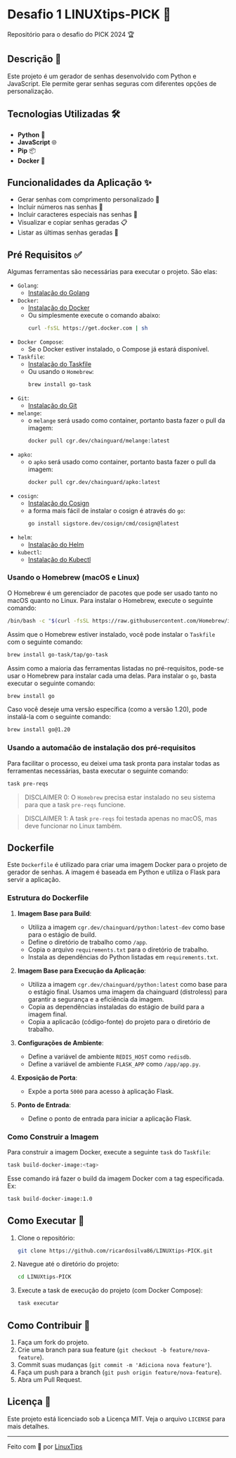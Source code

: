 # Desafio 1 LINUXtips-PICK 🚀

Repositório para o desafio do PICK 2024 🏆

## Descrição 📄

Este projeto é um gerador de senhas desenvolvido com Python e JavaScript. Ele permite gerar senhas seguras com diferentes opções de personalização.

## Tecnologias Utilizadas 🛠️

- **Python** 🐍
- **JavaScript** 🌐
- **Pip** 📦
- **Docker** 🐳

## Funcionalidades da Aplicação ✨

- Gerar senhas com comprimento personalizado 🔢
- Incluir números nas senhas 🔢
- Incluir caracteres especiais nas senhas 🔡
- Visualizar e copiar senhas geradas 📋
- Listar as últimas senhas geradas 📜

## Pré Requisitos ✅

Algumas ferramentas são necessárias para executar o projeto. São elas:
- `Golang`:
  - [Instalação do Golang](https://golang.org/doc/install)
- `Docker`:
  - [Instalação do Docker](https://docs.docker.com/get-docker/)
  - Ou simplesmente execute o comando abaixo:
    ```sh
    curl -fsSL https://get.docker.com | sh
    ```
- `Docker Compose`:
  - Se o Docker estiver instalado, o Compose já estará disponível.
- `Taskfile`:
    - [Instalação do Taskfile](https://taskfile.dev/installation/)
    - Ou usando o `Homebrew`:
      ```sh
      brew install go-task
      ```
- `Git`:
  - [Instalação do Git](https://git-scm.com/book/en/v2/Getting-Started-Installing-Git)
- `melange`:
  - o `melange` será usado como container, portanto basta fazer o pull da imagem:
    ```sh
    docker pull cgr.dev/chainguard/melange:latest
    ```
- `apko`:
  - o `apko` será usado como container, portanto basta fazer o pull da imagem:
    ```sh
    docker pull cgr.dev/chainguard/apko:latest
    ```
- `cosign`:
  - [Instalação do Cosign](https://docs.sigstore.dev/system_config/installation/)
  - a forma mais fácil de instalar o cosign é através do `go`:
    ```sh
    go install sigstore.dev/cosign/cmd/cosign@latest
    ```
- `helm`:
  - [Instalação do Helm](https://helm.sh/docs/intro/install/)
- `kubectl`:
  - [Instalação do Kubectl](https://kubernetes.io/docs/tasks/tools/install-kubectl/)

### Usando o Homebrew (macOS e Linux)
O Homebrew é um gerenciador de pacotes que pode ser usado tanto no macOS quanto no Linux. Para instalar o Homebrew, execute o seguinte comando:

```sh
/bin/bash -c "$(curl -fsSL https://raw.githubusercontent.com/Homebrew/install/HEAD/install.sh)"
```
Assim que o Homebrew estiver instalado, você pode instalar o `Taskfile` com o seguinte comando:

```sh
brew install go-task/tap/go-task
```

Assim como a maioria das ferramentas listadas no pré-requisitos, pode-se usar o Homebrew para instalar cada uma delas. Para instalar o `go`, basta executar o seguinte comando:

```sh
brew install go
```
Caso você deseje uma versão específica (como a versão 1.20), pode instalá-la com o seguinte comando:

```sh
brew install go@1.20
```

### Usando a automaćão de instalação dos pré-requisitos

Para facilitar o processo, eu deixei uma task pronta para instalar todas as ferramentas necessárias, basta executar o seguinte comando:

```sh
task pre-reqs
```

> DISCLAIMER 0: O `Homebrew` precisa estar instalado no seu sistema para que a task `pre-reqs` funcione.  

> DISCLAIMER 1: A task `pre-reqs` foi testada apenas no macOS, mas deve funcionar no Linux também.

## Dockerfile

Este `Dockerfile` é utilizado para criar uma imagem Docker para o projeto de gerador de senhas. A imagem é baseada em Python e utiliza o Flask para servir a aplicação.

### Estrutura do Dockerfile

1. **Imagem Base para Build**:
   - Utiliza a imagem `cgr.dev/chainguard/python:latest-dev` como base para o estágio de build.
   - Define o diretório de trabalho como `/app`.
   - Copia o arquivo `requirements.txt` para o diretório de trabalho.
   - Instala as dependências do Python listadas em `requirements.txt`.

2. **Imagem Base para Execução da Aplicação**:
   - Utiliza a imagem `cgr.dev/chainguard/python:latest` como base para o estágio final. Usamos uma imagem da chainguard (distroless) para garantir a segurança e a eficiência da imagem.  
   - Copia as dependências instaladas do estágio de build para a imagem final.
   - Copia a aplicacão (código-fonte) do projeto para o diretório de trabalho.

3. **Configurações de Ambiente**:
   - Define a variável de ambiente `REDIS_HOST` como `redisdb`.
   - Define a variável de ambiente `FLASK_APP` como `/app/app.py`.

4. **Exposição de Porta**:
   - Expõe a porta `5000` para acesso à aplicação Flask.

5. **Ponto de Entrada**:
   - Define o ponto de entrada para iniciar a aplicação Flask.

### Como Construir a Imagem

Para construir a imagem Docker, execute a seguinte `task` do `Taskfile`:

```sh
task build-docker-image:<tag>
```
Esse comando irá fazer o build da imagem Docker com a tag especificada. Ex:

```sh
task build-docker-image:1.0
```

## Como Executar 🚀

1. Clone o repositório:
   ```sh
   git clone https://github.com/ricardosilva86/LINUXtips-PICK.git
   ```

2. Navegue até o diretório do projeto:
   ```sh
   cd LINUXtips-PICK
   ```

3. Execute a task de execução do projeto (com Docker Compose):
    ```sh
    task executar
    ```

## Como Contribuir 🤝

1. Faça um fork do projeto.
2. Crie uma branch para sua feature (`git checkout -b feature/nova-feature`).
3. Commit suas mudanças (`git commit -m 'Adiciona nova feature'`).
4. Faça um push para a branch (`git push origin feature/nova-feature`).
5. Abra um Pull Request.

## Licença 📄

Este projeto está licenciado sob a Licença MIT. Veja o arquivo `LICENSE` para mais detalhes.

---

Feito com 💙 por [LinuxTips](https://linuxtips.io)